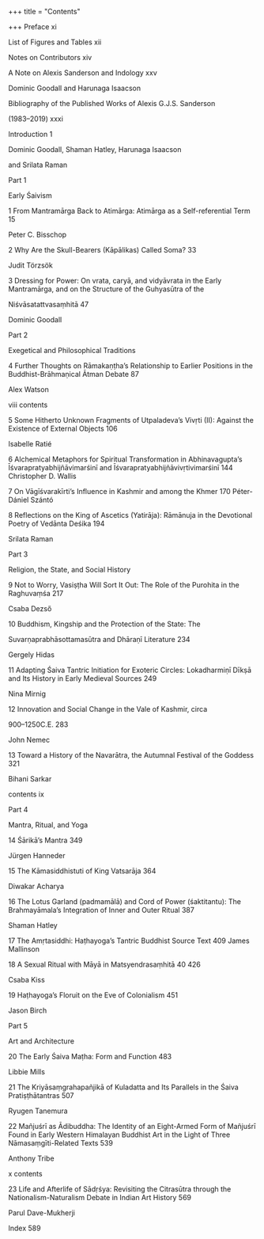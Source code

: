 +++
title = "Contents"

+++
Preface xi 

List of Figures and Tables xii 

Notes on Contributors xiv 

A Note on Alexis Sanderson and Indology xxv 

Dominic Goodall and Harunaga Isaacson 

Bibliography of the Published Works of Alexis G.J.S. Sanderson 

(1983–2019) xxxi 

Introduction 1 

Dominic Goodall, Shaman Hatley, Harunaga Isaacson 

and Srilata Raman 

Part 1 

Early Śaivism 

1 From Mantramārga Back to Atimārga: Atimārga as a Self-referential Term 15 

Peter C. Bisschop 

2 Why Are the Skull-Bearers (Kāpālikas) Called Soma? 33 

Judit Törzsök 

3 Dressing for Power: On vrata, caryā, and vidyāvrata in the Early Mantramārga, and on the Structure of the Guhyasūtra of the 

Niśvāsatattvasaṃhitā 47 

Dominic Goodall 

Part 2 

Exegetical and Philosophical Traditions 

4 Further Thoughts on Rāmakaṇṭha’s Relationship to Earlier Positions in the Buddhist-Brāhmaṇical Ātman Debate 87 

Alex Watson 
 

viii contents 

5 Some Hitherto Unknown Fragments of Utpaladeva’s Vivṛti (II): Against the Existence of External Objects 106 

Isabelle Ratié 

6 Alchemical Metaphors for Spiritual Transformation in Abhinavagupta’s Īśvarapratyabhijñāvimarśinī and Īśvarapratyabhijñāvivṛtivimarśinī 144 Christopher D. Wallis 

7 On Vāgīśvarakīrti’s Influence in Kashmir and among the Khmer 170 Péter-Dániel Szántó 

8 Reflections on the King of Ascetics (Yatirāja): Rāmānuja in the Devotional Poetry of Vedānta Deśika 194 

Srilata Raman 

Part 3 

Religion, the State, and Social History 

9 Not to Worry, Vasiṣṭha Will Sort It Out: The Role of the Purohita in the Raghuvaṃśa 217 

Csaba Dezső 

10 Buddhism, Kingship and the Protection of the State: The 

Suvarṇaprabhāsottamasūtra and Dhāraṇī Literature 234 

Gergely Hidas 

11 Adapting Śaiva Tantric Initiation for Exoteric Circles: Lokadharmiṇī Dīkṣā and Its History in Early Medieval Sources 249 

Nina Mirnig 

12 Innovation and Social Change in the Vale of Kashmir, circa 

900–1250C.E. 283 

John Nemec 

13 Toward a History of the Navarātra, the Autumnal Festival of the Goddess 321 

Bihani Sarkar 
 

contents ix 

Part 4 

Mantra, Ritual, and Yoga 

14 Śārikā’s Mantra 349 

Jürgen Hanneder 

15 The Kāmasiddhistuti of King Vatsarāja 364 

Diwakar Acharya 

16 The Lotus Garland (padmamālā) and Cord of Power (śaktitantu): The Brahmayāmala’s Integration of Inner and Outer Ritual 387 

Shaman Hatley 

17 The Amṛtasiddhi: Haṭhayoga’s Tantric Buddhist Source Text 409 James Mallinson 

18 A Sexual Ritual with Māyā in Matsyendrasaṃhitā 40 426 

Csaba Kiss 

19 Haṭhayoga’s Floruit on the Eve of Colonialism 451 

Jason Birch 

Part 5 

Art and Architecture 

20 The Early Śaiva Maṭha: Form and Function 483 

Libbie Mills 

21 The Kriyāsaṃgrahapañjikā of Kuladatta and Its Parallels in the Śaiva Pratiṣṭhātantras 507 

Ryugen Tanemura 

22 Mañjuśrī as Ādibuddha: The Identity of an Eight-Armed Form of Mañjuśrī Found in Early Western Himalayan Buddhist Art in the Light of Three Nāmasaṃgīti-Related Texts 539 

Anthony Tribe 
 

x contents 

23 Life and Afterlife of Sādṛśya: Revisiting the Citrasūtra through the Nationalism-Naturalism Debate in Indian Art History 569 

Parul Dave-Mukherji 

Index 589 
 
